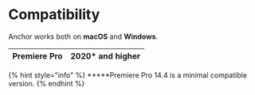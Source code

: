 # Compatibility

Anchor works both on **macOS** and **Windows**.

| **Premiere Pro** | **2020\* and higher** |
| ---------------- | --------------------- |

{% hint style="info" %}
**\***Premiere Pro 14.4 is a minimal compatible version.
{% endhint %}

